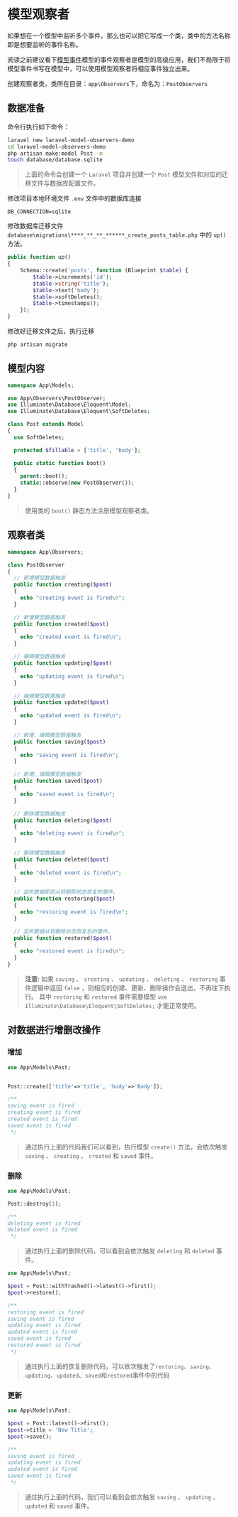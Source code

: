 # 模型观察者

如果想在一个模型中监听多个事件，那么也可以把它写成一个类，类中的方法名称即是想要监听的事件名称。

阅读之前建议看下[模型事件](/model/laravel-model-event.md)模型的事件观察者是模型的高级应用，我们不局限于将模型事件书写在模型中，可以使用模型观察者将相应事件独立出来。

创建观察者类，类所在目录：`app\Observers`下，命名为：`PostObservers`

## 数据准备

命令行执行如下命令：

```bash
laravel new laravel-model-observers-demo
cd laravel-model-observers-demo
php artisan make:model Post -m
touch database/database.sqlite
```

> 上面的命令会创建一个 `Laravel` 项目并创建一个 `Post` 模型文件和对应的迁移文件与数据库配置文件。

修改项目本地环境文件 `.env` 文件中的数据库连接

```dotenv
DB_CONNECTION=sqlite
```

修改数据库迁移文件 `database\migrations\****_**_**_******_create_posts_table.php` 中的 `up()` 方法。

```php
public function up()
{
    Schema::create('posts', function (Blueprint $table) {
        $table->increments('id');
        $table->string('title');
        $table->text('body');
        $table->softDeletes();
        $table->timestamps();
    });
}
```

修改好迁移文件之后，执行迁移

```bash
php artisan migrate
```

## 模型内容

```php
namespace App\Models;

use App\Observers\PostObserver;
use Illuminate\Database\Eloquent\Model;
use Illuminate\Database\Eloquent\SoftDeletes;

class Post extends Model
{
  use SoftDeletes;

  protected $fillable = ['title', 'body'];

  public static function boot()
  {
    parent::boot();
    static::observe(new PostObserver());
  }
}
```

> 使用类的 `boot()` 静态方法注册模型观察者类。

## 观察者类

```php
namespace App\Observers;

class PostObserver
{
  // 新增模型数据触发
  public function creating($post)
  {
    echo "creating event is fired\n";
  }

  // 新增模型数据触发
  public function created($post)
  {
    echo "created event is fired\n";
  }

  // 编辑模型数据触发
  public function updating($post)
  {
    echo "updating event is fired\n";
  }

  // 编辑模型数据触发
  public function updated($post)
  {
    echo "updated event is fired\n";
  }

  // 新增、编辑模型数据触发
  public function saving($post)
  {
    echo "saving event is fired\n";
  }

  // 新增、编辑模型数据触发
  public function saved($post)
  {
    echo "saved event is fired\n";
  }

  // 删除模型数据触发
  public function deleting($post)
  {
    echo "deleting event is fired\n";
  }

  // 删除模型数据触发
  public function deleted($post)
  {
    echo "deleted event is fired\n";
  }

  // 监听数据即将从软删除状态恢复的事件。
  public function restoring($post)
  {
    echo "restoring event is fired\n";
  }

  // 监听数据从软删除状态恢复后的事件。
  public function restored($post)
  {
    echo "restored event is fired\n";
  }
}
```

>**注意:** 如果 `saving` 、 `creating` 、 `updating` 、 `deleting` 、 `restoring` 事件逻辑中返回 `false` ，则相应的创建、更新、删除操作会退出，不再往下执行。
> 其中 `restoring` 和 `restored` 事件需要模型 `use Illuminate\Database\Eloquent\SoftDeletes;` 才能正常使用。


## 对数据进行增删改操作

### 增加

```php
use App\Models\Post;


Post::create(['title'=>'title', 'body'=>'Body']);

/**
saving event is fired
creating event is fired
created event is fired
saved event is fired
 */
```

> 通过执行上面的代码我们可以看到，执行模型 `create()` 方法，会依次触发 `saving` 、 `creating` 、 `created` 和 `saved` 事件。


### 删除

```php
use App\Models\Post;

Post::destroy(1);

/**
deleting event is fired
deleted event is fired
 */
```

> 通过执行上面的删除代码，可以看到会依次触发 `deleting` 和 `deleted` 事件。


```php
use App\Models\Post;

$post = Post::withTrashed()->latest()->first();
$post->restore();

/**
restoring event is fired
saving event is fired
updating event is fired
updated event is fired
saved event is fired
restored event is fired
 */
```

> 通过执行上面的恢复删除代码，可以依次触发了`restoring`、`saving`、`updating`、`updated`、`saved`和`restored`事件中的代码


### 更新

```php
use App\Models\Post;

$post = Post::latest()->first();
$post->title = 'New Title';
$post->save();

/**
saving event is fired
updating event is fired
updated event is fired
saved event is fired
 */
```

> 通过执行上面的代码，我们可以看到会依次触发 `saving` 、 `updating` 、 `updated` 和 `saved` 事件。
